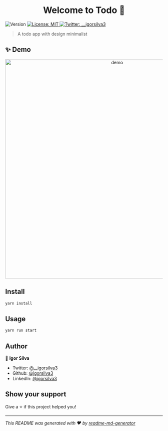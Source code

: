 <h1 align="center">Welcome to Todo 👋</h1>
<p>
  <img alt="Version" src="https://img.shields.io/badge/version-1.0-blue.svg?cacheSeconds=2592000" />
  <a href="#" target="_blank">
    <img alt="License: MIT" src="https://img.shields.io/badge/License-MIT-yellow.svg" />
  </a>
  <a href="https://twitter.com/__igorsilva3" target="_blank">
    <img alt="Twitter: __igorsilva3" src="https://img.shields.io/twitter/follow/__igorsilva3.svg?style=social" />
  </a>
</p>

> A todo app with design minimalist

## ✨ Demo

<p align="center">
  <img width="700" align="center" src="https://user-images.githubusercontent.com/48392942/177059237-ef34ed99-7b3e-46db-a1a5-32d5e06d3606.gif" alt="demo"/>
</p>

## Install

```sh
yarn install
```

## Usage

```sh
yarn run start
```

## Author

👤 **Igor Silva**

* Twitter: [@\_\_igorsilva3](https://twitter.com/__igorsilva3)
* Github: [@igorsilva3](https://github.com/igorsilva3)
* LinkedIn: [@igorsilva3](https://linkedin.com/in/igorsilva3)

## Show your support

Give a ⭐️ if this project helped you!

***
_This README was generated with ❤️ by [readme-md-generator](https://github.com/kefranabg/readme-md-generator)_